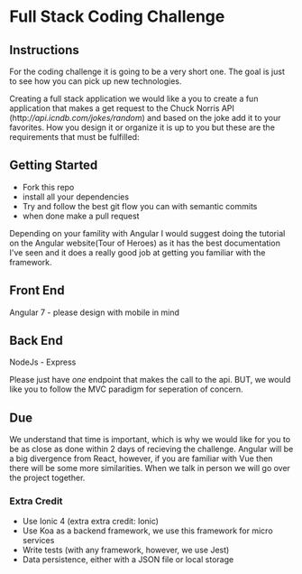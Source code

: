 # Full Stack Coding Challenge

## Instructions

For the coding challenge it is going to be a very short one. The goal is just to see how you can pick up new technologies.

Creating a full stack application we would like a you to create a fun application that makes a get request to the Chuck Norris API (http:*//api.icndb.com/jokes/random*) and based on the joke add it to your favorites. How you design it or organize it is up to you but these are the requirements that must be fulfilled:

## Getting Started

- Fork this repo
- install all your dependencies
- Try and follow the best git flow you can with semantic commits
- when done make a pull request

Depending on your famility with Angular I would suggest doing the tutorial on the Angular website(Tour of Heroes) as it has the best documentation I've seen and it does a really good job at getting you familiar with the framework.

## Front End

Angular 7 - please design with mobile in mind

## Back End

NodeJs - Express

Please just have _one_ endpoint that makes the call to the api. BUT, we would like you to follow the MVC paradigm for seperation of concern.  

## Due 

We understand that time is important, which is why we would like for you to be as close as done within 2 days of recieving the challenge. Angular will be a big divergence from React, however, if you are familiar with Vue then there will be some more similarities. When we talk in person we will go over the project together.



### Extra Credit

- Use Ionic 4 (extra extra credit: Ionic)
- Use Koa as a backend framework, we use this framework for micro services
- Write tests (with any framework, however, we use Jest)
- Data persistence, either with a JSON file or local storage

